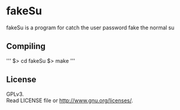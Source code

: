 # fakeSu

fakeSu is a program for catch the user password fake the normal su  

## Compiling

'''
$> cd fakeSu
$> make
'''

## License

GPLv3.  
Read LICENSE file or http://www.gnu.org/licenses/.  